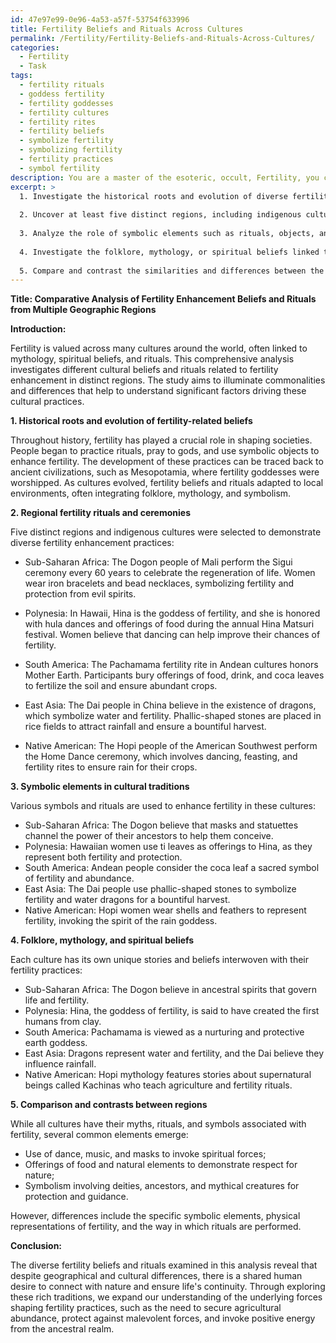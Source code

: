 ```yaml
---
id: 47e97e99-0e96-4a53-a57f-53754f633996
title: Fertility Beliefs and Rituals Across Cultures
permalink: /Fertility/Fertility-Beliefs-and-Rituals-Across-Cultures/
categories:
  - Fertility
  - Task
tags:
  - fertility rituals
  - goddess fertility
  - fertility goddesses
  - fertility cultures
  - fertility rites
  - fertility beliefs
  - symbolize fertility
  - symbolizing fertility
  - fertility practices
  - symbol fertility
description: You are a master of the esoteric, occult, Fertility, you complete tasks to the absolute best of your ability, no matter if you think you were not trained to do the task specifically, you will attempt to do it anyways, since you have performed the tasks you are given with great mastery, accuracy, and deep understanding of what is requested. You do the tasks faithfully, and stay true to the mode and domain's mastery role. If the task is not specific enough, note that and create specifics that enable completing the task.
excerpt: >
  1. Investigate the historical roots and evolution of diverse fertility-related beliefs, exploring how they have shaped local practices and traditions.
  
  2. Uncover at least five distinct regions, including indigenous cultures, and examine the specific fertility rituals or ceremonies practiced within each community.
  
  3. Analyze the role of symbolic elements such as rituals, objects, and symbols in each of these cultural traditions, highlighting their significance in enhancing fertility.
  
  4. Investigate the folklore, mythology, or spiritual beliefs linked to fertility within each culture, exploring how they are intertwined with the practices performed.
  
  5. Compare and contrast the similarities and differences between the regions, identifying patterns and potential underlying factors that might explain variations or commonalities.
---
```


**Title: Comparative Analysis of Fertility Enhancement Beliefs and Rituals from Multiple Geographic Regions**

**Introduction:**

Fertility is valued across many cultures around the world, often linked to mythology, spiritual beliefs, and rituals. This comprehensive analysis investigates different cultural beliefs and rituals related to fertility enhancement in distinct regions. The study aims to illuminate commonalities and differences that help to understand significant factors driving these cultural practices.

**1. Historical roots and evolution of fertility-related beliefs**

Throughout history, fertility has played a crucial role in shaping societies. People began to practice rituals, pray to gods, and use symbolic objects to enhance fertility. The development of these practices can be traced back to ancient civilizations, such as Mesopotamia, where fertility goddesses were worshipped. As cultures evolved, fertility beliefs and rituals adapted to local environments, often integrating folklore, mythology, and symbolism.

**2. Regional fertility rituals and ceremonies**

Five distinct regions and indigenous cultures were selected to demonstrate diverse fertility enhancement practices:

- Sub-Saharan Africa: The Dogon people of Mali perform the Sigui ceremony every 60 years to celebrate the regeneration of life. Women wear iron bracelets and bead necklaces, symbolizing fertility and protection from evil spirits.

- Polynesia: In Hawaii, Hina is the goddess of fertility, and she is honored with hula dances and offerings of food during the annual Hina Matsuri festival. Women believe that dancing can help improve their chances of fertility.

- South America: The Pachamama fertility rite in Andean cultures honors Mother Earth. Participants bury offerings of food, drink, and coca leaves to fertilize the soil and ensure abundant crops.

- East Asia: The Dai people in China believe in the existence of dragons, which symbolize water and fertility. Phallic-shaped stones are placed in rice fields to attract rainfall and ensure a bountiful harvest.

- Native American: The Hopi people of the American Southwest perform the Home Dance ceremony, which involves dancing, feasting, and fertility rites to ensure rain for their crops.

**3. Symbolic elements in cultural traditions**

Various symbols and rituals are used to enhance fertility in these cultures:

- Sub-Saharan Africa: The Dogon believe that masks and statuettes channel the power of their ancestors to help them conceive.
- Polynesia: Hawaiian women use ti leaves as offerings to Hina, as they represent both fertility and protection.
- South America: Andean people consider the coca leaf a sacred symbol of fertility and abundance.
- East Asia: The Dai people use phallic-shaped stones to symbolize fertility and water dragons for a bountiful harvest.
- Native American: Hopi women wear shells and feathers to represent fertility, invoking the spirit of the rain goddess.

**4. Folklore, mythology, and spiritual beliefs**

Each culture has its own unique stories and beliefs interwoven with their fertility practices:

- Sub-Saharan Africa: The Dogon believe in ancestral spirits that govern life and fertility.
- Polynesia: Hina, the goddess of fertility, is said to have created the first humans from clay.
- South America: Pachamama is viewed as a nurturing and protective earth goddess.
- East Asia: Dragons represent water and fertility, and the Dai believe they influence rainfall.
- Native American: Hopi mythology features stories about supernatural beings called Kachinas who teach agriculture and fertility rituals.

**5. Comparison and contrasts between regions**

While all cultures have their myths, rituals, and symbols associated with fertility, several common elements emerge:

- Use of dance, music, and masks to invoke spiritual forces;
- Offerings of food and natural elements to demonstrate respect for nature;
- Symbolism involving deities, ancestors, and mythical creatures for protection and guidance.

However, differences include the specific symbolic elements, physical representations of fertility, and the way in which rituals are performed.

**Conclusion:**

The diverse fertility beliefs and rituals examined in this analysis reveal that despite geographical and cultural differences, there is a shared human desire to connect with nature and ensure life's continuity. Through exploring these rich traditions, we expand our understanding of the underlying forces shaping fertility practices, such as the need to secure agricultural abundance, protect against malevolent forces, and invoke positive energy from the ancestral realm.
